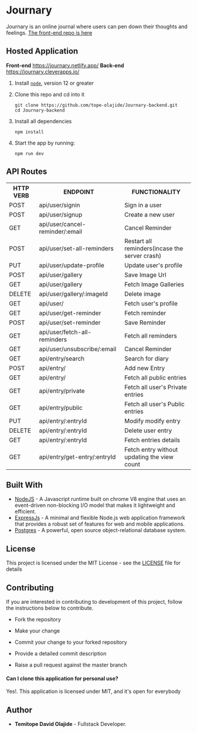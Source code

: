 # Journary
Journary is an online journal where users can pen down their thoughts and feelings.
[The front-end repo is here](https://github.com/tope-olajide/journary-frontend)
## Hosted Application

**Front-end** https://journary.netlify.app/
**Back-end** https://journary.cleverapps.io/


1. Install [`node`](https://nodejs.org/en/download/), version 12 or greater

2. Clone this repo and cd into it

   ```
   git clone https://github.com/tope-olajide/Journary-backend.git
   cd Journary-backend
   ```

3. Install all dependencies

   ```
   npm install
   ```

4. Start the app by running:

   ```
   npm run dev
   ```
## API Routes

<table>
<tr><th>HTTP VERB</th><th>ENDPOINT</th><th>FUNCTIONALITY</th></tr>
<tr><td>POST</td> <td>api/user/signin</td> <td>Sign in a user</td></tr>
<tr><td>POST</td> <td>api/user/signup</td> <td>Create a new user</td></tr>
<tr><td>GET</td> <td>api/user/cancel-reminder/:email</td> <td>Cancel Reminder</td></tr>
<tr><td>POST</td> <td>api/user/set-all-reminders</td> <td>Restart all reminders(incase the server crash)</td></tr>
<tr><td>PUT</td> <td>api/user/update-profile</td> <td>Update user's profile</td></tr>
<tr><td>POST</td> <td>api/user/gallery</td> <td>Save Image Url</td></tr>
<tr><td>GET</td> <td>api/user/gallery</td> <td>Fetch Image Galleries</td></tr>
<tr><td>DELETE</td> <td>api/user/gallery/:imageId</td> <td>Delete image</td></tr>
<tr><td>GET</td> <td>api/user/</td> <td>Fetch user's profile</td></tr>
<tr><td>GET</td> <td>api/user/get-reminder</td> <td>Fetch reminder</td></tr>
<tr><td>POST</td> <td>api/user/set-reminder</td> <td>Save Reminder</td></tr>
<tr><td>GET</td> <td>api/user/fetch-all-reminders</td> <td>Fetch all reminders</td></tr>
<tr><td>GET</td> <td>api/user/unsubscribe/:email</td> <td>Cancel Reminder</td></tr>
<tr><td>GET</td> <td>api/entry/search</td> <td>Search for diary</td></tr>
<tr><td>POST</td> <td>api/entry/</td> <td>Add new Entry</td></tr>
<tr><td>GET</td> <td>api/entry/</td> <td>Fetch all public entries</td></tr>
<tr><td>GET</td> <td>api/entry/private</td> <td>Fetch all user's Private entries</td></tr>
<tr><td>GET</td> <td>api/entry/public</td> <td>Fetch all user's Public entries</td></tr>
<tr><td>PUT</td> <td>api/entry/:entryId</td> <td>Modify modify entry</td></tr>
<tr><td>DELETE</td> <td>api/entry/:entryId</td> <td>Delete user entry</td></tr>
<tr><td>GET</td> <td>api/entry/:entryId</td> <td>Fetch entries details</td></tr>
<tr><td>GET</td> <td>api/entry/get-entry/:entryId</td> <td>Fetch entry without updating the view count</td></tr>

</table>

## Built With

* [NodeJS](https://nodejs.org/en/) - A Javascript runtime built on chrome V8 engine that uses an event-driven non-blocking I/O model that makes it lightweight and efficient.
* [ExpressJs](https://expressjs.com/) - A minimal and flexible Node.js web application framework that provides a robust set of features for web and mobile applications.
* [Postgres](https://www.postgresql.org/) - A powerful, open source object-relational database system.

## License

This project is licensed under the MIT License - see the [LICENSE](LICENSE) file for details

## Contributing

If you are interested in contributing to development of this project, follow the instructions below to contribute.

- Fork the repository

- Make your change

- Commit your change to your forked repository

- Provide a detailed commit description

- Raise a pull request against the master branch

#### Can I clone this application for personal use?

Yes!. This application is licensed under MIT, and it's open for everybody

## Author

- **Temitope David Olajide** - Fullstack Developer.
